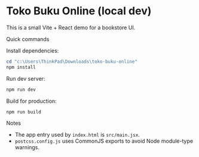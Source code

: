 # Toko Buku Online (local dev)

This is a small Vite + React demo for a bookstore UI.

Quick commands

Install dependencies:

```powershell
cd "c:\Users\ThinkPad\Downloads\toko-buku-online"
npm install
```

Run dev server:

```powershell
npm run dev
```

Build for production:

```powershell
npm run build
```

Notes

- The app entry used by `index.html` is `src/main.jsx`.
- `postcss.config.js` uses CommonJS exports to avoid Node module-type warnings.
